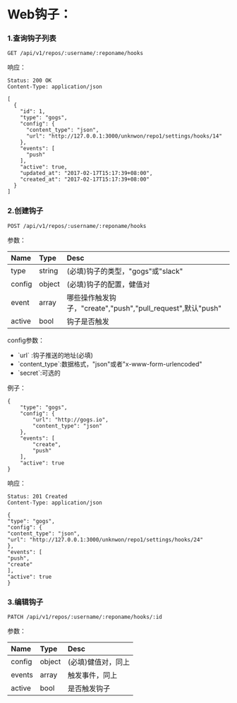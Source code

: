 # Web钩子：

### 1.查询钩子列表

```
GET /api/v1/repos/:username/:reponame/hooks
```

响应：

```
Status: 200 OK
Content-Type: application/json
```

```
[
  {
    "id": 1,
    "type": "gogs",
    "config": {
      "content_type": "json",
      "url": "http://127.0.0.1:3000/unknwon/repo1/settings/hooks/14"
    },
    "events": [
      "push"
    ],
    "active": true,
    "updated_at": "2017-02-17T15:17:39+08:00",
    "created_at": "2017-02-17T15:17:39+08:00"
  }
]
```

### 2.创建钩子

```
POST /api/v1/repos/:username/:reponame/hooks
```

参数：

| Name | Type | Desc |
| :--- | :--- | :--- |
| type | string | \(必填\)钩子的类型，"gogs"或"slack" |
| config | object | \(必填\)钩子的配置，健值对 |
| event | array | 哪些操作触发钩子，"create","push","pull\_request",默认"push" |
| active | bool | 钩子是否触发 |

config参数：

* \`url\` :钩子推送的地址\(必填\)
* \`content\_type\`:数据格式，"json"或者"x-www-form-urlencoded"
* \`secret\`:可选的

例子：

```
{
    "type": "gogs",
    "config": {
        "url": "http://gogs.io",
        "content_type": "json"
    },
    "events": [
        "create",
        "push"
    ],
    "active": true
}
```

响应：

```
Status: 201 Created
Content-Type: application/json
```

```
{
"type": "gogs",
"config": {
"content_type": "json",
"url": "http://127.0.0.1:3000/unknwon/repo1/settings/hooks/24"
},
"events": [
"push",
"create"
],
"active": true
}
```

### 3.编辑钩子

```
PATCH /api/v1/repos/:username/:reponame/hooks/:id
```

参数：

| Name | Type | Desc |
| :--- | :--- | :--- |
| config | object | \(必填\)健值对，同上 |
| events | array | 触发事件，同上 |
| active | bool | 是否触发钩子 |



